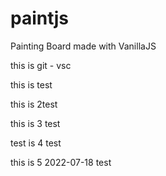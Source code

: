 # paintjs
Painting Board made with VanillaJS

this is git - vsc 


this is test

this is 2test

this is 3 test


test is 4 test

this is 5 2022-07-18 test